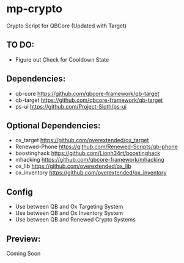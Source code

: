 # mp-crypto
Crypto Script for QBCore (Updated with Target)

## TO DO:

* Figure out Check for Cooldown State

## Dependencies:

* qb-core https://github.com/qbcore-framework/qb-target
* qb-target https://github.com/qbcore-framework/qb-target
* ps-ui https://github.com/Project-Sloth/ps-ui

## Optional Dependencies:

* ox_target https://github.com/overextended/ox_target
* Renewed-Phone https://github.com/Renewed-Scripts/qb-phone
* boostinghack https://github.com/Lionh34rt/boostinghack
* mhacking https://github.com/qbcore-framework/mhacking
* ox_lib https://github.com/overextended/ox_lib
* ox_inventory https://github.com/overextended/ox_inventory

## Config

* Use between QB and Ox Targeting System
* Use between QB and Ox Inventory System
* Use between QB and Renewed Crypto Systems

## Preview:

Coming Soon
